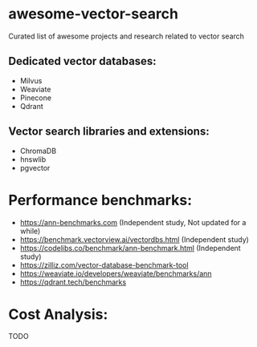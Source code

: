 # awesome-vector-search
Curated list of awesome projects and research related to vector search

## Dedicated vector databases:
- Milvus
- Weaviate
- Pinecone
- Qdrant

## Vector search libraries and extensions:
- ChromaDB
- hnswlib
- pgvector

# Performance benchmarks:
- https://ann-benchmarks.com (Independent study, Not updated for a while)
- https://benchmark.vectorview.ai/vectordbs.html (Independent study)
- https://codelibs.co/benchmark/ann-benchmark.html (Independent study)
- https://zilliz.com/vector-database-benchmark-tool
- https://weaviate.io/developers/weaviate/benchmarks/ann
- https://qdrant.tech/benchmarks

# Cost Analysis:

TODO
